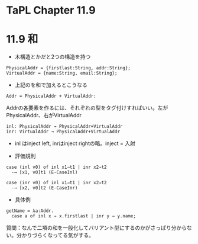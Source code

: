 # TaPL Chapter 11.9

# 11.9 和

- 木構造とかだと2つの構造を持つ
```
PhysicalAddr = {firstlast:String, addr:String};
VirtualAddr = {name:String, email:String};
```

- 上記のを和で加えるとこうなる
```
Addr = PhysicalAddr + VirtualAddr:
```

Addrの各要素を作るには、それぞれの型をタグ付けすればいい。左がPhysicalAddr、右がVirtualAddr

```
inl: PhysicalAddr → PhysicalAddr+VirtualAddr
inr: VirtualAddr → PhysicalAddr+VirtualAddr
```

- inl はinject left, inrはinject rightの略。inject = 入射

- 評価規則
```
case (inl v0) of inl x1⇒t1 | inr x2⇒t2
  -→ [x1, v0]t1 (E-CaseInl)

case (inr v0) of inl x1⇒t1 | inr x2⇒t2
  -→ [x2, v0]t2 (E-CaseInr)
```

- 具体例
```
getName = λa:Addr.
  case a of inl x ⇒ x.firstlast | inr y ⇒ y.name;
```

質問：なんで二項の和を一般化してバリアント型にするのかがさっぱり分からない。分かりづらくなってる気がする。



